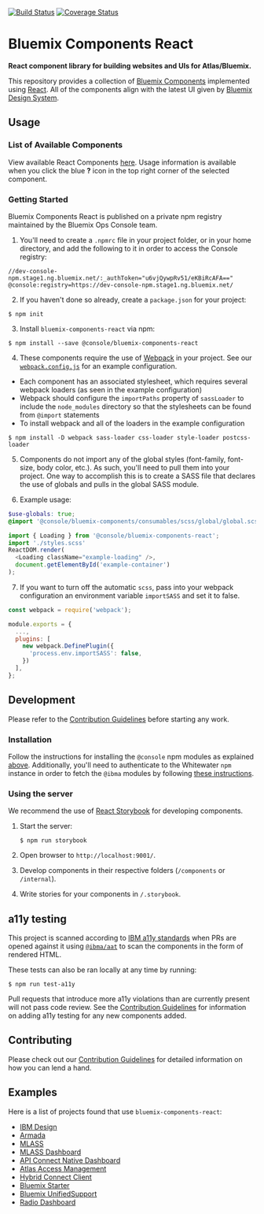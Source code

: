 [![Build Status](https://travis.ibm.com/Bluemix/bluemix-components-react.svg?token=rxygQXh19ShfmuUT1G3v&branch=master)](https://travis.ibm.com/Bluemix/bluemix-components-react)
[![Coverage Status](https://pages.github.ibm.com/Bluemix/bluemix-components-react/coverage/badge.svg)](https://pages.github.ibm.com/Bluemix/bluemix-components-react/coverage/lcov-report/index.html)

# Bluemix Components React

**React component library for building websites and UIs for Atlas/Bluemix.**

This repository provides a collection of [Bluemix Components](https://github.ibm.com/Bluemix/bluemix-components) implemented using [React](https://facebook.github.io/react/). All of the components align with the latest UI given by [Bluemix Design System](http://design-system.stage1.mybluemix.net/).

## Usage

### List of Available Components

View available React Components [here](https://pages.github.ibm.com/Bluemix/bluemix-components-react/storybook). Usage information is available when you click the blue **?** icon in the top right corner of the selected component.

### Getting Started

Bluemix Components React is published on a private npm registry maintained by the Bluemix Ops Console team.

1. You'll need to create a `.npmrc` file in your project folder, or in your home directory, and add the following to it in order to access the Console registry:

  ```
  //dev-console-npm.stage1.ng.bluemix.net/:_authToken="u6vjQywpRv51/eKBiRcAFA=="
  @console:registry=https://dev-console-npm.stage1.ng.bluemix.net/
  ```

2. If you haven't done so already, create a `package.json` for your project:

  ```
  $ npm init
  ```

3. Install `bluemix-components-react` via npm:

  ```
  $ npm install --save @console/bluemix-components-react
  ```

4. These components require the use of [Webpack](http://webpack.github.io/docs/tutorials/getting-started/) in your project. See our [`webpack.config.js`](/.storybook/webpack.config.js) for an example configuration.
  * Each component has an associated stylesheet, which requires several webpack loaders (as seen in the example configuration)
  * Webpack should configure the `importPaths` property of `sassLoader` to include the `node_modules` directory so that the stylesheets can be found from `@import` statements
  * To install webpack and all of the loaders in the example configuration
  ```
  $ npm install -D webpack sass-loader css-loader style-loader postcss-loader
  ```

5. Components do not import any of the global styles (font-family, font-size, body color, etc.). As such, you'll need to pull them into your project. One way to accomplish this is to create a SASS file that declares the use of globals and pulls in the global SASS module.

6. Example usage:

  ```scss
  $use-globals: true;
  @import '@console/bluemix-components/consumables/scss/global/global.scss';
  ```

  ```javascript
  import { Loading } from '@console/bluemix-components-react';
  import './styles.scss'
  ReactDOM.render(
    <Loading className="example-loading" />,
    document.getElementById('example-container')
  );
  ```

7. If you want to turn off the automatic `scss`, pass into your webpack configuration an environment variable `importSASS` and set it to false.

```js
const webpack = require('webpack');

module.exports = {
  ...,
  plugins: [
    new webpack.DefinePlugin({
      'process.env.importSASS': false,
    })
  ],
};
```

## Development

Please refer to the [Contribution Guidelines](CONTRIBUTING.md) before starting any work.

### Installation

Follow the instructions for installing the `@console` npm modules as explained [above](#getting-started). Additionally, you'll need to authenticate to the Whitewater `npm` instance in order to fetch the `@ibma` modules by following [these instructions](https://github.ibm.com/Whitewater/npm-enterprise#option-2-using-npm-enterprise-for-private-packages-only).

### Using the server

We recommend the use of [React Storybook](https://github.com/storybooks/react-storybook) for developing components.

1. Start the server:

	```
	$ npm run storybook
	```

2. Open browser to `http://localhost:9001/`.

3. Develop components in their respective folders (`/components` or `/internal`).

4. Write stories for your components in `/.storybook`.

## a11y testing

This project is scanned according to [IBM a11y standards](https://w3-connections.ibm.com/wikis/home?lang=en-us#!/wiki/Wa7b684534a33_4971_b961_4529f9ad4a2e/page/CI%20162%20compliance%20information) when PRs are opened against it using [`@ibma/aat`](https://github.ibm.com/IBMa/Tools-Auto-Node/blob/master/src/README.md) to scan the components in the form of rendered HTML.

These tests can also be ran locally at any time by running:

  ```
  $ npm run test-a11y
  ```

Pull requests that introduce more a11y violations than are currently present will not pass code review.  See the [Contribution Guidelines](CONTRIBUTING.md) for information on adding a11y testing for any new components added.

## Contributing

Please check out our [Contribution Guidelines](CONTRIBUTING.md) for detailed information on how you can lend a hand.

## Examples

Here is a list of projects found that use `bluemix-components-react`:

- [IBM Design](https://github.ibm.com/Design/ibm-design-dependencies)
- [Armada](https://github.ibm.com/alchemy-containers/armada-ui)
- [MLASS](https://github.ibm.com/db2z-ml/mlaas)
- [MLASS Dashboard](https://github.ibm.com/NGP-TWC/mlaas-dashboard)
- [API Connect Native Dashboard](https://github.ibm.com/apimesh/native-dashboard)
- [Atlas Access Management](https://github.ibm.com/IAM/access-management)
- [Hybrid Connect Client](https://github.ibm.com/C2C-HybridConnect/HCClient)
- [Bluemix Starter](https://github.ibm.com/Bluemix/generator-bluemix-ui-app)
- [Bluemix UnifiedSupport](https://github.ibm.com/gordonj/Bluemix.UnifiedSupport)
- [Radio Dashboard](https://github.ibm.com/chrisdhanaraj/radio-dashboard)
